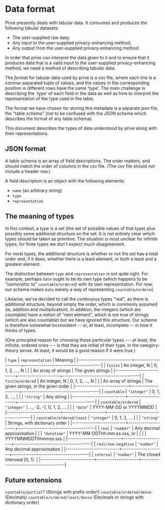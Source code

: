 # Data format

Prive presently deals with tabular data. It consumes and produces the following
tabular datasets:

- The user-supplied raw data;
- Any input to the user-supplied privacy-enhancing method;
- Any output from the user-supplied privacy-enhancing method.

In order that prive can interpret the data given to it and to ensure that it
produces data that is a valid input to the user-supplied privacy-enhancing
method, we need a method of describing tabular data. 

The _format_ for tabular data used by prive is a csv file, where each line is a
comma-separated tuple of values, and the values in the corresponding position in
different rows have the same ‘type’. The main challenge is describing the `type'
of each field in the data as well as how to interpret the representation of the
type used in the table. 

The format we have chosen for storing this metadata is a separate json file, the
"table schema" (not to be confused with the JSON schema which describes the
format of any table schema).

This document describes the types of data understood by prive along with their
representations.

## JSON format

A table schema is an array of field descriptions. The order matters, and should
match the order of columns in the csv file. (The csv file should _not_ include a
header row.)

A field description is an object with the following elements:
- `name` (an arbitrary string)
- `type`
- `representation`

## The meaning of types

In this context, a type is a set (the set of possible values of that type) plus
possibly some additional structure on the set. It is not entirely clear which
types should be taken as primitive. The situation is most unclear for infinite
types; for finite types we don't expect much disagreement.

For most types, the additional structure is whether or not the set has a total
order and, if it does, whether there is a least element, or both a least and a
greatest element. 

The distinction between `type` and `representation` is not quite right. For
example, perhaps `date` ought to be its own type (which happens to be
"isomorphic to" `countable/ordered`) with its own representation. For now, our
schema makes `date` merely a way of representing `countable/ordered`. 

Likewise, we've decided to call the continuous types "real", as there is
additional structure, beyond simply the order, which is commonly assumed (ie,
addition and multiplication). In addition, the integers (which are countable)
have a notion of "next element", which is not true of strings (which are also
countable) but we have ignored this structure. Our scheme is therefore somewhat
inconsistent -- or, at least, incomplete -- in how it thinks of types.

(One principled reason for choosing these particular types --- at least, the
infinite, ordered ones --- is that they are _initial_ of their type, in the
category-theory sense. At least, it would be a good reason if it were true.)


| `type`                    | `representation`    | Meaning                               |
|---------------------------+---------------------+---------------------------------------|
| `finite`                  | An integer, N       | 0, 1, 2, ..., N                       |
|                           | An array of strings | The given strings                     |
|---------------------------+---------------------+---------------------------------------|
| `finite/ordered`          | An integer, N       | 0, 1, 2, ..., N                       |
|                           | An array of strings | The given strings, in the given order |
|---------------------------+---------------------+---------------------------------------|
| `countable`               | `"integer"`         | 0, 1, 2, ...,                         |
|                           | `"string"`          | Any string                            |
|---------------------------+---------------------+---------------------------------------|
| `countable/ordered`       | `"integer"`         | ..., -2, -1, 0, 1, 2, ...             |
|                           | `"date"`            | YYYY-MM-DD or YYYYMMDD                |
|---------------------------+---------------------+---------------------------------------|
| `countable/ordered/least` | `"integer"`         | 0, 1, 2, ...                          |
|                           | `"string"`          | Strings, with dictionary order        |
|---------------------------+---------------------+---------------------------------------|
| `real`                    | `"number"`          | Any decimal approximation             |
|                           | `"datetime"`        | YYYY-MM-DDThh:mm:ss.sss, or           |
|                           |                     | YYYYMNMDDThhmmss.sss                  |
|---------------------------+---------------------+---------------------------------------|
| `real/non-negative`       | `"number"`          | Any decimal approximation             |
|---------------------------+---------------------+---------------------------------------|
| `interval`                | `"number"`          | The closed interveal [0, 1].          |
|---------------------------+---------------------+---------------------------------------|



## Future extensions

`countable/partial`? (Strings with prefix order!)
`countable/ordered/dense` (Decimals)
`countable/ordered/least/dense` (Decimals or strings with dictionary order)





